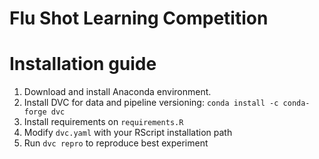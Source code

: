 # Flu Shot Learning Competition

# Installation guide

1. Download and install Anaconda environment.
2. Install DVC for data and pipeline versioning: `conda install -c conda-forge dvc`
3. Install requirements on `requirements.R`
4. Modify `dvc.yaml` with your RScript installation path
5. Run `dvc repro` to reproduce best experiment
